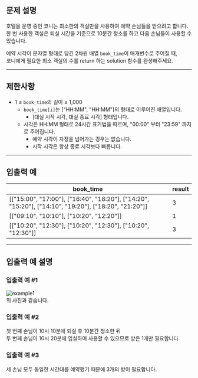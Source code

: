 ## 문제 설명

호텔을 운영 중인 코니는 최소한의 객실만을 사용하여 예약 손님들을 받으려고 합니다.  
한 번 사용한 객실은 퇴실 시간을 기준으로 10분간 청소를 하고 다음 손님들이 사용할 수 있습니다.

예약 시각이 문자열 형태로 담긴 2차원 배열 `book_time`이 매개변수로 주어질 때,  
코니에게 필요한 최소 객실의 수를 return 하는 solution 함수를 완성해주세요.

---

## 제한사항

- 1 ≤ `book_time`의 길이 ≤ 1,000
  - `book_time[i]`는 ["HH:MM", "HH:MM"]의 형태로 이루어진 배열입니다.
    - [대실 시작 시각, 대실 종료 시각] 형태입니다.
  - 시각은 HH:MM 형태로 24시간 표기법을 따르며, "00:00" 부터 "23:59" 까지로 주어집니다.
    - 예약 시각이 자정을 넘어가는 경우는 없습니다.
    - 시작 시각은 항상 종료 시각보다 빠릅니다.

---

## 입출력 예

| book_time | result |
|-----------|--------|
| [["15:00", "17:00"], ["16:40", "18:20"], ["14:20", "15:20"], ["14:10", "19:20"], ["18:20", "21:20"]] | 3 |
| [["09:10", "10:10"], ["10:20", "12:20"]] | 1 |
| [["10:20", "12:30"], ["10:20", "12:30"], ["10:20", "12:30"]] | 3 |

---

## 입출력 예 설명

### 입출력 예 #1

![example1](https://user-images.githubusercontent.com/62426665/199907266-561e3b75-84eb-4da1-930c-a6ac8fa82a79.png)  
위 사진과 같습니다.

### 입출력 예 #2

첫 번째 손님이 10시 10분에 퇴실 후 10분간 청소한 뒤  
두 번째 손님이 10시 20분에 입실하여 사용할 수 있으므로 방은 1개만 필요합니다.

### 입출력 예 #3

세 손님 모두 동일한 시간대를 예약했기 때문에 3개의 방이 필요합니다.
